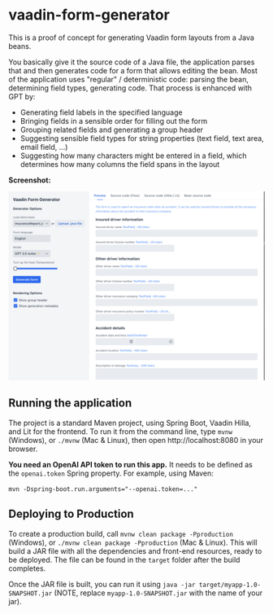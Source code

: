 # vaadin-form-generator

This is a proof of concept for generating Vaadin form layouts from a Java beans.

You basically give it the source code of a Java file, the application parses that and then generates code for a form that allows editing the bean. Most of the application uses "regular" / deterministic code: parsing the bean, determining field types, generating code. That process is enhanced with GPT by:
- Generating field labels in the specified language
- Bringing fields in a sensible order for filling out the form
- Grouping related fields and generating a group header
- Suggesting sensible field types for string properties (text field, text area, email field, ...)
- Suggesting how many characters might be entered in a field, which determines how many columns the field spans in the layout

**Screenshot:**

![Screenshot](/docs/screenshot.png?raw=true "Screenshot")

## Running the application

The project is a standard Maven project, using Spring Boot, Vaadin Hilla, and Lit for the frontend.
To run it from the command line, type `mvnw` (Windows), or `./mvnw` (Mac & Linux), then open http://localhost:8080 in your browser.

**You need an OpenAI API token to run this app.**
It needs to be defined as the `openai.token` Spring property.
For example, using Maven:
```
mvn -Dspring-boot.run.arguments="--openai.token=..."
```

## Deploying to Production

To create a production build, call `mvnw clean package -Pproduction` (Windows),
or `./mvnw clean package -Pproduction` (Mac & Linux).
This will build a JAR file with all the dependencies and front-end resources,
ready to be deployed. The file can be found in the `target` folder after the build completes.

Once the JAR file is built, you can run it using
`java -jar target/myapp-1.0-SNAPSHOT.jar` (NOTE, replace
`myapp-1.0-SNAPSHOT.jar` with the name of your jar).
